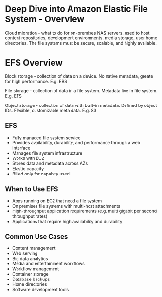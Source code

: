 # Deep Dive into Amazon Elastic File System - Overview

Cloud migration - what to do for on-premises NAS servers, used to host content repositories, development environments. media storage, user home directories. The file systems must be secure, scalable, and highly available.

# EFS Overview

Block storage - collection of data on a device. No native metadata, greate for high performance. E.g. EBS

File storage - collection of data in a file system. Metadata live in file system. E.g. EFS

Object storage - collection of data with built-in metadata. Defined by object IDs. Flexible, customizable meta data. E.g. S3

## EFS

* Fully managed file system service
* Provides availability, durability, and performance through a web interface
* Manages file system infrastructure
* Works with EC2
* Stores data and metadata across AZs
* Elastic capacity
* Billed only for capabity used

## When to Use EFS

* Apps running on EC2 that need a file system
* On premises file systems with multi-host attachments
* High-throughput application requirements (e.g. multi gigabit per second throughput rates)
* Applications that require high availability and durability

## Common Use Cases

* Content management
* Web serving
* Big data analytics
* Media and entertainment workflows
* Workflow management
* Container storage
* Database backups
* Home directories
* Software development tools